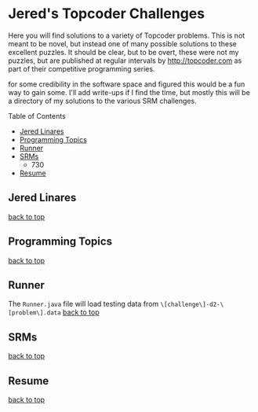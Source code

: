 # Jered's Topcoder Challenges

Here you will find solutions to a variety of Topcoder problems. This is not meant to be novel, but instead one of many possible solutions to these excellent puzzles. It should be clear, but to be overt, these were not my puzzles, but are published at regular intervals by http://topcoder.com as part of their competitive programming series. 

for some credibility in the software space and figured this would be a fun way to gain some. I'll add write-ups if I find the time, but mostly this will be a directory of my solutions to the various SRM challenges.

Table of Contents
- [Jered Linares](#Jered-Linares)
- [Programming Topics](Programming-Topics)
- [Runner](#Runner)
- [SRMs](#SRMs)
	- 730
- [Resume](#Resume)

## Jered Linares
[back to top](#Jered-Linares)

## Programming Topics
[back to top](#Programming-Topics)

## Runner 
The `Runner.java` file will load testing data from `\[challenge\]-d2-\[problem\].data`
[back to top](#Runner)

## SRMs
[back to top](#SRMs)

## Resume 
[back to top](#Resume)

